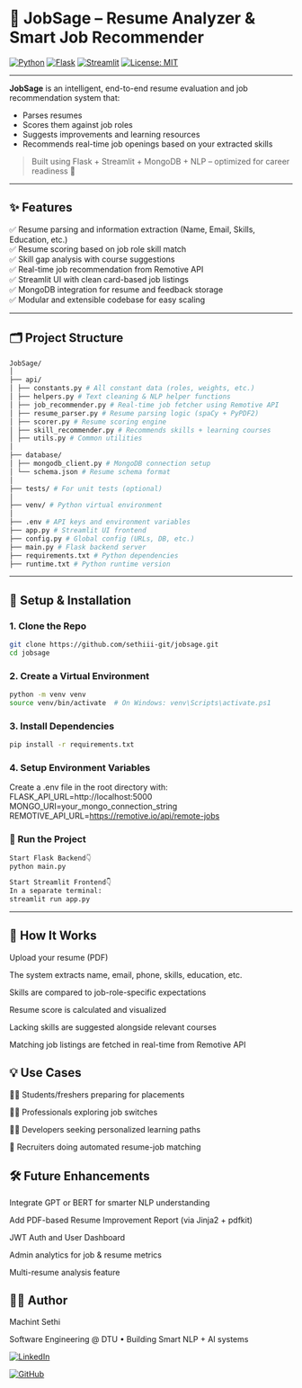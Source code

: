 # 💼 JobSage – Resume Analyzer & Smart Job Recommender

[![Python](https://img.shields.io/badge/Python-3.10+-blue?logo=python)](https://www.python.org/)
[![Flask](https://img.shields.io/badge/Flask-2.x-black?logo=flask)](https://flask.palletsprojects.com/)
[![Streamlit](https://img.shields.io/badge/Streamlit-1.x-orange?logo=streamlit)](https://streamlit.io/)
[![License: MIT](https://img.shields.io/badge/License-MIT-green.svg)](https://opensource.org/licenses/MIT)

---

**JobSage** is an intelligent, end-to-end resume evaluation and job recommendation system that:
- Parses resumes
- Scores them against job roles
- Suggests improvements and learning resources
- Recommends real-time job openings based on your extracted skills

> Built using Flask + Streamlit + MongoDB + NLP – optimized for career readiness 🚀

---

## ✨ Features

✅ Resume parsing and information extraction (Name, Email, Skills, Education, etc.)  
✅ Resume scoring based on job role skill match  
✅ Skill gap analysis with course suggestions  
✅ Real-time job recommendation from Remotive API  
✅ Streamlit UI with clean card-based job listings  
✅ MongoDB integration for resume and feedback storage  
✅ Modular and extensible codebase for easy scaling

---

## 🗂 Project Structure
```bash
JobSage/
│
├── api/
│ ├── constants.py # All constant data (roles, weights, etc.)
│ ├── helpers.py # Text cleaning & NLP helper functions
│ ├── job_recommender.py # Real-time job fetcher using Remotive API
│ ├── resume_parser.py # Resume parsing logic (spaCy + PyPDF2)
│ ├── scorer.py # Resume scoring engine
│ ├── skill_recommender.py # Recommends skills + learning courses
│ ├── utils.py # Common utilities
│
├── database/
│ ├── mongodb_client.py # MongoDB connection setup
│ └── schema.json # Resume schema format
│
├── tests/ # For unit tests (optional)
│
├── venv/ # Python virtual environment
│
├── .env # API keys and environment variables
├── app.py # Streamlit UI frontend
├── config.py # Global config (URLs, DB, etc.)
├── main.py # Flask backend server
├── requirements.txt # Python dependencies
├── runtime.txt # Python runtime version

```
---

## 🔧 Setup & Installation

### 1. Clone the Repo
```bash
git clone https://github.com/sethiii-git/jobsage.git
cd jobsage
```
### 2. Create a Virtual Environment
```bash
python -m venv venv
source venv/bin/activate  # On Windows: venv\Scripts\activate.ps1
```
### 3. Install Dependencies
```bash
pip install -r requirements.txt
```

### 4. Setup Environment Variables

Create a .env file in the root directory with:
FLASK_API_URL=http://localhost:5000
MONGO_URI=your_mongo_connection_string
REMOTIVE_API_URL=https://remotive.io/api/remote-jobs

### 🚀 Run the Project
```bash
Start Flask Backend👇
python main.py

Start Streamlit Frontend👇
In a separate terminal:
streamlit run app.py
```

---


## 🧠 How It Works
Upload your resume (PDF)

The system extracts name, email, phone, skills, education, etc.

Skills are compared to job-role-specific expectations

Resume score is calculated and visualized

Lacking skills are suggested alongside relevant courses

Matching job listings are fetched in real-time from Remotive API

## 💡 Use Cases
🧑‍🎓 Students/freshers preparing for placements

👩‍💼 Professionals exploring job switches

🧑‍💻 Developers seeking personalized learning paths

🧠 Recruiters doing automated resume-job matching

## 🛠 Future Enhancements
Integrate GPT or BERT for smarter NLP understanding

Add PDF-based Resume Improvement Report (via Jinja2 + pdfkit)

JWT Auth and User Dashboard

Admin analytics for job & resume metrics

Multi-resume analysis feature

## 👨‍💻 Author
Machint Sethi

Software Engineering @ DTU • Building Smart NLP + AI systems

[![LinkedIn](https://img.shields.io/badge/LinkedIn-blue?logo=linkedin&logoColor=white)](https://www.linkedin.com/in/machint-sethi-9573b6254/)  

[![GitHub](https://img.shields.io/badge/GitHub-black?logo=github&logoColor=white)](https://github.com/sethiii-git/)


